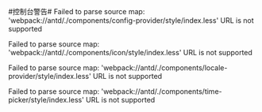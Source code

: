 #控制台警告#
Failed to parse source map: 'webpack://antd/./components/config-provider/style/index.less' URL is not supported

Failed to parse source map: 'webpack://antd/./components/icon/style/index.less' URL is not supported

Failed to parse source map: 'webpack://antd/./components/locale-provider/style/index.less' URL is not supported

Failed to parse source map: 'webpack://antd/./components/time-picker/style/index.less' URL is not supported
